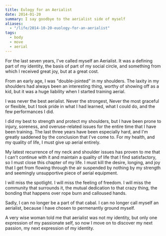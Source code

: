 ```yaml
---
title: Eulogy for an Aerialist
date: 2014-01-20
summary: I say goodbye to the aerialist side of myself
aliases:
  - "/life/2014-10-20-euology-for-an-aerialist"
tags:
  - body
  - move
  - aerial
---
```


For the last seven years, I've called myself an Aerialist. It was a defining part of my identity, the basis of part of my social circle, and something from which I received great joy, but at a great cost.

From an early age, I was "double-jointed" in my shoulders.  The laxity in my shoulders had always been an interesting thing, worthy of showing off as a kid, but it was a huge liability when I started training aerial.

I was never the best aerialist.  Never the strongest, Never the most graceful or flexible, but I took pride in what I had learned, what I could do, and the few performances I did.

I did my best to strength and protect my shoulders, but I have been prone to injury, soreness, and overuse-related issues for the entire time that I have been training.  The last three years have been especially hard, and I'm greatly saddened by the conclusion that I've come to. For my health, and my quality of life, I must give up aerial entirely.

My latest recurrence of my neck and shoulder issues has proven to me that I can't continue with it and maintain a quality of life that I find satisfactory, so I must close this chapter of my life. I must kill the desire, longing, and joy that I get from flowing through the air suspended by nothing by my strength and seemingly unsupportive piece of aerial equipment.

I will miss the spotlight. I will miss the feeling of freedom. I will miss the community that surrounds it, the mutual dedication to that crazy thing, the bonding that happens over rope burn and calloused hands.

Sadly, I can no longer be a part of that cabal. I can no longer call myself an aerialist, because I have chosen to permenantly ground myself.

A very wise woman told me that aerialist was not my identity, but only one expression of my passionate self, so now I move on to discover my next passion, my next expression of my identity.
